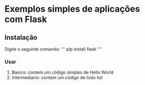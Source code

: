 # Exemplos simples de aplicações com Flask

## Instalação 

Digite o seguinte comando:
'''
pip install flask
'''

### Usar
1. Basico: contem um código simples de Hello World
2. Intermediario: contem um código de todo list
